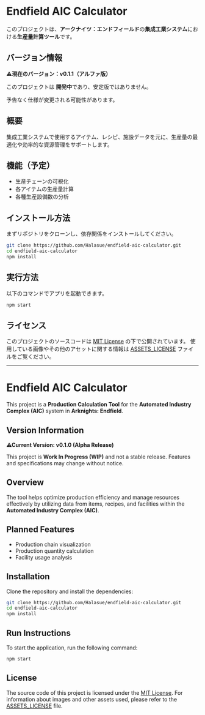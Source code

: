 # Endfield AIC Calculator

このプロジェクトは、**アークナイツ：エンドフィールド**の**集成工業システム**における**生産量計算ツール**です。

## バージョン情報

**⚠現在のバージョン：v0.1.1（アルファ版）**

このプロジェクトは **開発中**であり、安定版ではありません。

予告なく仕様が変更される可能性があります。

## 概要

集成工業システムで使用するアイテム、レシピ、施設データを元に、生産量の最適化や効率的な資源管理をサポートします。

## 機能（予定）

- 生産チェーンの可視化
- 各アイテムの生産量計算
- 各種生産設備数の分析

## インストール方法

まずリポジトリをクローンし、依存関係をインストールしてください。

```sh
git clone https://github.com/Halasue/endfield-aic-calculator.git
cd endfield-aic-calculator
npm install
```

## 実行方法

以下のコマンドでアプリを起動できます。

```sh
npm start
```

## ライセンス

このプロジェクトのソースコードは [MIT License](./LICENSE) の下で公開されています。
使用している画像やその他のアセットに関する情報は [ASSETS\_LICENSE](./ASSETS_LICENSE) ファイルをご覧ください。

---

# Endfield AIC Calculator

This project is a **Production Calculation Tool** for the **Automated Industry Complex (AIC)** system in **Arknights: Endfield**.

## Version Information

**⚠Current Version: v0.1.0 (Alpha Release)**

This project is **Work In Progress (WIP)** and not a stable release.
Features and specifications may change without notice.

## Overview

The tool helps optimize production efficiency and manage resources effectively by utilizing data from items, recipes, and facilities within the **Automated Industry Complex (AIC)**.

## Planned Features

- Production chain visualization
- Production quantity calculation
- Facility usage analysis

## Installation

Clone the repository and install the dependencies:

```sh
git clone https://github.com/Halasue/endfield-aic-calculator.git
cd endfield-aic-calculator
npm install
```

## Run Instructions

To start the application, run the following command:

```sh
npm start
```

## License

The source code of this project is licensed under the [MIT License](./LICENSE).
For information about images and other assets used, please refer to the [ASSETS\_LICENSE](./ASSETS_LICENSE) file.

